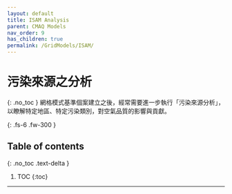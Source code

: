 ```yaml
---
layout: default
title: ISAM Analysis
parent: CMAQ Models
nav_order: 9
has_children: true
permalink: /GridModels/ISAM/
---
```


# 污染來源之分析
{: .no_toc }
網格模式基準個案建立之後，經常需要進一步執行「污染來源分析」，以瞭解特定地區、特定污染類別，對空氣品質的影響與貢獻。

{: .fs-6 .fw-300 }

## Table of contents
{: .no_toc .text-delta }

1. TOC
{:toc}

---



